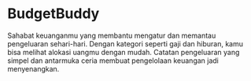 # BudgetBuddy
Sahabat keuanganmu yang membantu mengatur dan memantau pengeluaran sehari-hari. Dengan kategori seperti gaji dan hiburan, kamu bisa melihat alokasi uangmu dengan mudah. Catatan pengeluaran yang simpel dan antarmuka ceria membuat pengelolaan keuangan jadi menyenangkan.
